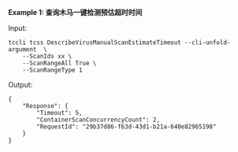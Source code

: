 **Example 1: 查询木马一键检测预估超时时间**



Input: 

```
tccli tcss DescribeVirusManualScanEstimateTimeout --cli-unfold-argument  \
    --ScanIds xx \
    --ScanRangeAll True \
    --ScanRangeType 1
```

Output: 
```
{
    "Response": {
        "Timeout": 5,
        "ContainerScanConcurrencyCount": 2,
        "RequestId": "29b37d86-f63d-43d1-b21a-640e82965198"
    }
}
```

